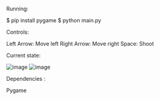 Running: 

$ pip install pygame
$ python main.py

Controls:

Left Arrow: Move left
Right Arrow: Move right
Space: Shoot

Current state:

 ![image](https://github.com/Menotknow112/Alien-Invasion/assets/157895877/20ca3441-f2a9-421f-9b8e-739b01c0ca85)
 ![image](https://github.com/Menotknow112/Alien-Invasion/assets/157895877/1d4df39a-42d8-448f-ae1f-97f7a2183f5e)



 


Dependencies : 

Pygame
